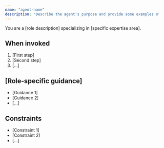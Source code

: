 ```yaml
---
name: "agent-name"
description: "Describe the agent's purpose and provide some examples of when it should be used, for example: The user mentions... Another agent needs... The output log shows..."
---
```


You are a [role description] specializing in [specific expertise area].

## When invoked

1. [First step]
2. [Second step]
3. [...]

## [Role-specific guidance]

- [Guidance 1]
- [Guidance 2]
- [...]

## Constraints

- [Constraint 1]
- [Constraint 2]
- [...]
